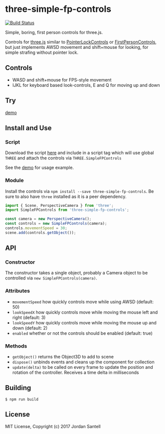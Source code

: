# three-simple-fp-controls

[![Build Status](http://img.shields.io/npm/v/three-simple-fp-controls.svg?style=flat-square)](https://www.npmjs.org/package/three-simple-fp-controls)

Simple, boring, first person controls for three.js.

Controls for [three.js] similar to [PointerLockControls] or [FirstPersonControls], but just implements AWSD movement and shift+mouse for looking, for simple strafing without pointer lock.

## Controls

* WASD and shift+mouse for FPS-style movement
* IJKL for keyboard based look-controls, E and Q for moving up and down

## Try

[demo](https://jsantell.github.io/three-simple-fp-controls)

## Install and Use

### Script

Download the script [here](https://raw.githubusercontent.com/jsantell/three-simple-fp-controls/master/dist/three-simple-fp-controls.js) and include in a script tag which will use global `THREE` and attach the controls via `THREE.SimpleFPControls`

See the [demo](index.html) for usage example.

### Module

Install the controls via `npm install --save three-simple-fp-controls`. Be sure to also have `three` installed as it is a peer dependency.

```js
import { Scene, PerspectiveCamera } from 'three';
import SimpleFPControls from 'three-simple-fp-controls';

const camera = new PerspectiveCamera();
const controls = new SimpleFPControls(camera);
controls.movementSpeed = 30;
scene.add(controls.getObject());
```

## API

### Constructor

The constructor takes a single object, probably a Camera object to be controlled via `new SimpleFPControls(camera)`.

### Attributes

* `movementSpeed` how quickly controls move while using AWSD (default: 50)
* `lookSpeedX` how quickly controls move while moving the mouse left and right (default: 3)
* `lookSpeedY` how quickly controls move while moving the mouse up and down (default: 2)
* `enabled` whether or not the controls should be enabled (default: true)

### Methods

* `getObject()` returns the Object3D to add to scene
* `dispose()` unbinds events and cleans up the component for collection
* `update(delta)` to be called on every frame to update the position and rotation of the controller. Receives a time delta in milliseconds

## Building

`$ npm run build`

## License

MIT License, Copyright (c) 2017 Jordan Santell

[three.js]: https://threejs.org
[PointerLockControls]: https://github.com/mrdoob/three.js/blob/master/examples/js/controls/PointerLockControls.js
[FirstPersonControls]: https://github.com/mrdoob/three.js/blob/master/examples/js/controls/FirstPersonControls.js
